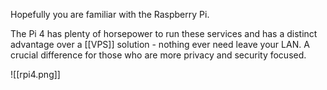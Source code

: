 Hopefully you are familiar with the Raspberry Pi.

The Pi 4 has plenty of horsepower to run these services and has a distinct advantage over a [[VPS]] solution - nothing ever need leave your LAN. A crucial difference for those who are more privacy and security focused.

![[rpi4.png]]